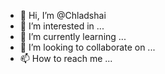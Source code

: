 - 👋 Hi, I’m @Chladshai
- 👀 I’m interested in ...
- 🌱 I’m currently learning ...
- 💞️ I’m looking to collaborate on ...
- 📫 How to reach me ...

<!---
Chladshai/Chladshai is a ✨ special ✨ repository because its `README.md` (this file) appears on your GitHub profile.
You can click the Preview link to take a look at your changes.
--->
